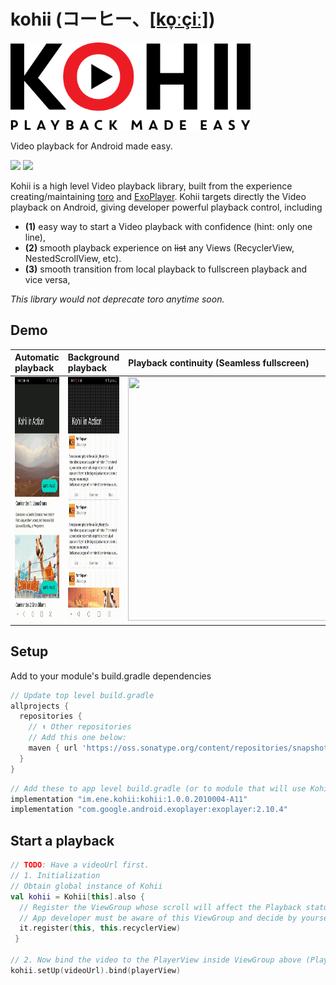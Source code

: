 # kohii (コーヒー、[[ko̞ːçiː]](https://en.wiktionary.org/wiki/%E3%82%B3%E3%83%BC%E3%83%92%E3%83%BC))

<img src="art/kohii.png?raw=true" alt="Kohii" width="384">

Video playback for Android made easy.

![](https://img.shields.io/nexus/r/https/oss.sonatype.org/im.ene.kohii/kohii.svg)
[![](https://yourdonation.rocks/images/badge.svg)](https://www.paypal.me/eneimlabs/500jpy)

Kohii is a high level Video playback library, built from the experience creating/maintaining [toro](https://github.com/eneim/toro) and [ExoPlayer](https://github.com/google/ExoPlayer). Kohii targets directly the Video playback on Android, giving developer powerful playback control, including 

- **(1)** easy way to start a Video playback with confidence (hint: only one line), 
- **(2)** smooth playback experience on ~~list~~ any Views (RecyclerView, NestedScrollView, etc).
- **(3)** smooth transition from local playback to fullscreen playback and vice versa, 

*This library would not deprecate toro anytime soon.*

## Demo

|Automatic playback|Background playback|Playback continuity (Seamless fullscreen)|
| :--- | :--- | :--- |
|<img src="./art/kohii_demo_2.gif" width="180" height="390"/>|<img src="./art/kohii_demo_1.gif" width="180" height="390"/>|<img src="./art/kohii_demo_3.gif" width="390" height="390"/>|

## Setup

Add to your module's build.gradle dependencies

```groovy
// Update top level build.gradle
allprojects {
  repositories {
    // ⬆ Other repositories
    // Add this one below:
    maven { url 'https://oss.sonatype.org/content/repositories/snapshots' }
  }
}
```

```groovy
// Add these to app level build.gradle (or to module that will use Kohii)
implementation "im.ene.kohii:kohii:1.0.0.2010004-A11"
implementation "com.google.android.exoplayer:exoplayer:2.10.4"
```

## Start a playback

```kotlin
// TODO: Have a videoUrl first.
// 1. Initialization
// Obtain global instance of Kohii
val kohii = Kohii[this].also {
  // Register the ViewGroup whose scroll will affect the Playback status.
  // App developer must be aware of this ViewGroup and decide by yourself.
  it.register(this, this.recyclerView)
 }

// 2. Now bind the video to the PlayerView inside ViewGroup above (PlayerView must be the ViewGroup's descendant).  
kohii.setUp(videoUrl).bind(playerView)
```
